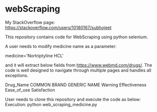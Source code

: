 # webScraping 

My StackOverflow page: https://stackoverflow.com/users/10180167/subhojeet

This repository contains code for WebScraping using python selenium.

A user needs to modify medicine name as a parameter:

  medicine='Nortriptyline HCL'
  
and it will extract below fields from https://www.webmd.com/drugs/.
The code is well designed to navigate through multiple pages and handles all exceptions.

Drug_Name	COMMON BRAND	GENERIC NAME	Warning	Effectiveness	Ease_of_use	Satisfaction


User needs to clone this repository and execute the code as below:
Execution: python web_scraping_medicine.py

